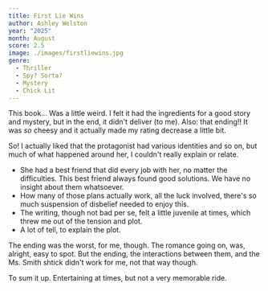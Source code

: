 ```yaml
---
title: First Lie Wins
author: Ashley Welston
year: "2025"
month: August
score: 2.5
image: ./images/firstliewins.jpg
genre:
  - Thriller
  - Spy? Sorta?
  - Mystery
  - Chick Lit
---
```

This book... Was a little weird. I felt it had the ingredients for a good story and mystery, but in the end, it didn't deliver (to me). Also: that ending!! It was _so_ cheesy and it actually made my rating decrease a little bit. 

So! I actually liked that the protagonist had various identities and so on, but much of what happened around her, I couldn't really explain or relate. 
- She had a best friend that did every job with her, no matter the difficulties. This best friend always found good solutions. We have no insight about them whatsoever. 
- How many of those plans actually work, all the luck involved, there's so much suspension of disbelief needed to enjoy this. 
- The writing, though not bad per se, felt a little juvenile at times, which threw me out of the tension and plot. 
- A lot of tell, to explain the plot. 

The ending was the worst, for me, though. The romance going on, was, alright, easy to spot. But the ending, the interactions between them, and the Ms. Smith shtick didn't work for me, not that way though. 

To sum it up. Entertaining at times, but not a very memorable ride. 